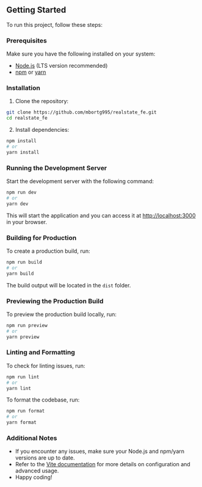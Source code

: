 ## Getting Started

To run this project, follow these steps:

### Prerequisites

Make sure you have the following installed on your system:
- [Node.js](https://nodejs.org/) (LTS version recommended)
- [npm](https://www.npmjs.com/) or [yarn](https://yarnpkg.com/)

### Installation

1. Clone the repository:
  ```bash
  git clone https://github.com/mbortg995/realstate_fe.git
  cd realstate_fe
  ```

2. Install dependencies:
  ```bash
  npm install
  # or
  yarn install
  ```

### Running the Development Server

Start the development server with the following command:
```bash
npm run dev
# or
yarn dev
```

This will start the application and you can access it at [http://localhost:3000](http://localhost:3000) in your browser.

### Building for Production

To create a production build, run:
```bash
npm run build
# or
yarn build
```

The build output will be located in the `dist` folder.

### Previewing the Production Build

To preview the production build locally, run:
```bash
npm run preview
# or
yarn preview
```

### Linting and Formatting

To check for linting issues, run:
```bash
npm run lint
# or
yarn lint
```

To format the codebase, run:
```bash
npm run format
# or
yarn format
```

### Additional Notes

- If you encounter any issues, make sure your Node.js and npm/yarn versions are up to date.
- Refer to the [Vite documentation](https://vitejs.dev/) for more details on configuration and advanced usage.
- Happy coding!